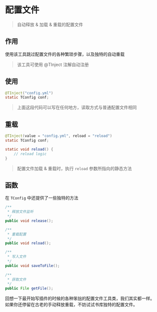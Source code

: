 # 配置文件
> 自动释放 & 加载 & 重载的配置文件

## 作用
使用该工具跳过配置文件的各种繁琐步骤，以及独特的自动重载

> 该工具可使用 @TInject 注解自动注册

## 使用
```java
@TInject("config.yml")
static TConfig conf;
```

> 上面这段代码可以写在任何地方，读取方式与普通配置文件相同

## 重载
```java
@TInject(value = "config.yml", reload = "reload")
static TConfig conf;

static void reload() {
    // reload logic
}
```

> 配置文件加载 & 重载时，执行 ``reload`` 参数所指向的静态方法

## 函数
在 ``TConfig`` 中还提供了一些独特的方法
```java
/**
 * 释放文件监听
 */
public void release();

/**
 * 重载配置
 */
public void reload();

/**
 * 写入文件
 */
public void saveToFile();
    
/**
 * 获取文件
 */
public File getFile();
```

回想一下最开始写插件的时候的各种笨拙的配置文件工具类，我们其实都一样。  
如果你还停留在古老的手动释放重载，不妨试试书库独特的配置文件。
